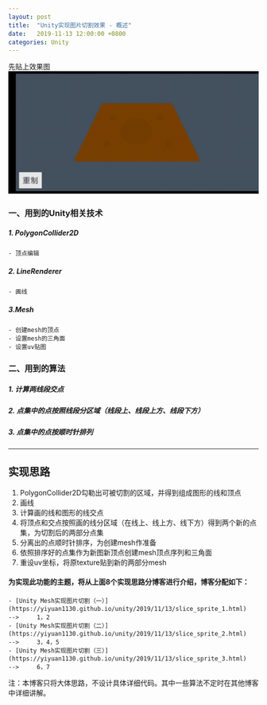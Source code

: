 ```yaml
---
layout: post
title:  "Unity实现图片切割效果 - 概述"
date:   2019-11-13 12:00:00 +0800
categories: Unity
---
```


先贴上效果图![在这里插入图片描述](/styles/images/slice_sprite/slice_sprite.gif)
### 一、用到的Unity相关技术
##### 1. PolygonCollider2D
	- 顶点编辑
##### 2. LineRenderer
	- 画线
##### 3.Mesh
	- 创建mesh的顶点
	- 设置mesh的三角面
	- 设置uv贴图

### 二、用到的算法
##### 1. 计算两线段交点
##### 2. 点集中的点按照线段分区域（线段上、线段上方、线段下方）
##### 3. 点集中的点按顺时针排列
---
## 实现思路
1. PolygonCollider2D勾勒出可被切割的区域，并得到组成图形的线和顶点
2. 画线
3. 计算画的线和图形的线交点
4. 将顶点和交点按照画的线分区域（在线上、线上方、线下方）得到两个新的点集，为切割后的两部分点集
5. 分离出的点顺时针排序，为创建mesh作准备
6. 依照排序好的点集作为新图新顶点创建mesh顶点序列和三角面
8. 重设uv坐标，将原texture贴到新的两部分mesh
#### 为实现此功能的主题，将从上面8个实现思路分博客进行介绍，博客分配如下：
	- [Unity Mesh实现图片切割（一）](https://yiyuan1130.github.io/unity/2019/11/13/slice_sprite_1.html)		-->		1，2	
	- [Unity Mesh实现图片切割（二）](https://yiyuan1130.github.io/unity/2019/11/13/slice_sprite_2.html)		-->		3，4，5
	- [Unity Mesh实现图片切割（三）](https://yiyuan1130.github.io/unity/2019/11/13/slice_sprite_3.html)		-->		6，7 	

注：本博客只将大体思路，不设计具体详细代码。其中一些算法不定时在其他博客中详细讲解。